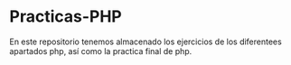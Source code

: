 # Practicas-PHP

En este repositorio tenemos almacenado los ejercicios de los diferentees apartados php, así como la practica final de php.
